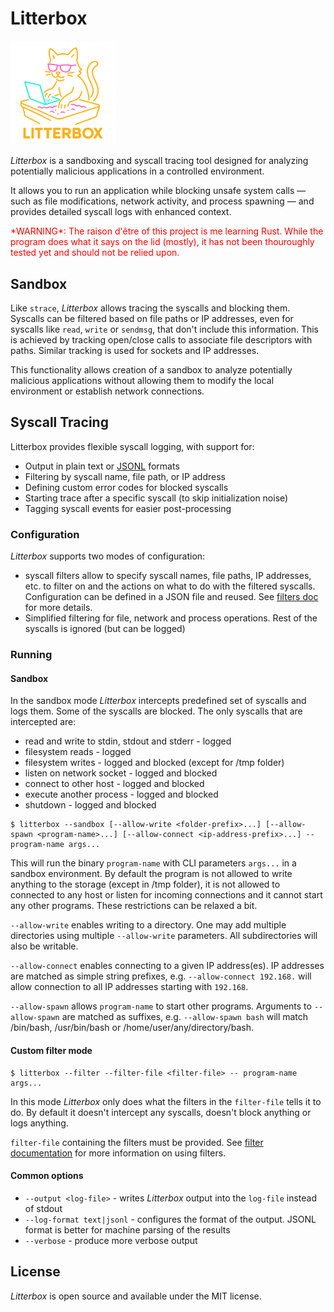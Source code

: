 # Litterbox

<img src="logo.png" style="width:33%;">

_Litterbox_ is a sandboxing and syscall tracing tool designed for analyzing potentially malicious applications in a controlled environment.

It allows you to run an application while blocking unsafe system calls — such as file modifications, network activity, and process spawning — and provides detailed syscall logs with enhanced context.

<span style="color:red">
*WARNING*: The raison d'être of this project is me learning Rust. While the program does what it says on the lid (mostly), it has not been thouroughly tested yet and should not be relied upon.
</span>

## Sandbox

Like `strace`, _Litterbox_ allows tracing the syscalls and blocking them. Syscalls can be filtered based on file paths or IP addresses, even for syscalls like `read`, `write` or `sendmsg`, that don't include this information. This is achieved by tracking open/close calls to associate file descriptors with paths. Similar tracking is used for sockets and IP addresses.

This functionality allows creation of a sandbox to analyze potentially malicious applications without allowing them to modify the local environment or establish network connections.

## Syscall Tracing

Litterbox provides flexible syscall logging, with support for:

 - Output in plain text or [JSONL](https://jsonlines.org/) formats
 - Filtering by syscall name, file path, or IP address
 - Defining custom error codes for blocked syscalls
 - Starting trace after a specific syscall (to skip initialization noise)
 - Tagging syscall events for easier post-processing

### Configuration

_Litterbox_ supports two modes of configuration:
 - syscall filters allow to specify syscall names, file paths, IP addresses, etc. to filter on and the actions on
 what to do with the filtered syscalls. Configuration can be defined in a JSON file and reused.
 See [filters doc](docs/filters.md) for more details.
 - Simplified filtering for file, network and process operations. Rest of the syscalls is ignored (but can be logged)


### Running

#### Sandbox 

In the sandbox mode _Litterbox_ intercepts predefined set of syscalls and logs them. Some of the syscalls are blocked. The only syscalls that are intercepted are:

 - read and write to stdin, stdout and stderr - logged
 - filesystem reads - logged
 - filesystem writes - logged and blocked (except for /tmp folder)
 - listen on network socket - logged and blocked
 - connect to other host - logged and blocked
 - execute another process - logged and blocked
 - shutdown - logged and blocked

```shell
$ litterbox --sandbox [--allow-write <folder-prefix>...] [--allow-spawn <program-name>...] [--allow-connect <ip-address-prefix>...] -- program-name args...
```

This will run the binary `program-name` with CLI parameters `args...` in a sandbox environment. By default the program is not
allowed to write anything to the storage (except in /tmp folder), it is not allowed to connected to any host or listen for
incoming connections and it cannot start any other programs. These restrictions can be relaxed a bit.

`--allow-write` enables writing to a directory. One may add multiple directories using multiple `--allow-write` parameters. All subdirectories will also be writable.

`--allow-connect` enables connecting to a given IP address(es). IP addresses are matched as simple string prefixes, e.g. `--allow-connect 192.168.` will allow connection to all IP addresses starting with `192.168`.

`--allow-spawn` allows `program-name` to start other programs. Arguments to `--allow-spawn` are matched as suffixes, e.g. 
`--allow-spawn bash` will match /bin/bash, /usr/bin/bash or /home/user/any/directory/bash.

#### Custom filter mode

```shell
$ litterbox --filter --filter-file <filter-file> -- program-name args...
```

In this mode _Litterbox_ only does what the filters in the `filter-file` tells it to do. By default it doesn't intercept any syscalls, doesn't block anything or logs anything.

`filter-file` containing the filters must be provided. See [filter documentation](docs/filters.md) for more information on using filters.

#### Common options

- `--output <log-file>` - writes _Litterbox_ output into the `log-file` instead of stdout
- `--log-format text|jsonl` - configures the format of the output. JSONL format is better for machine parsing of the results
- `--verbose` - produce more verbose output



## License

_Litterbox_ is open source and available under the MIT license.
